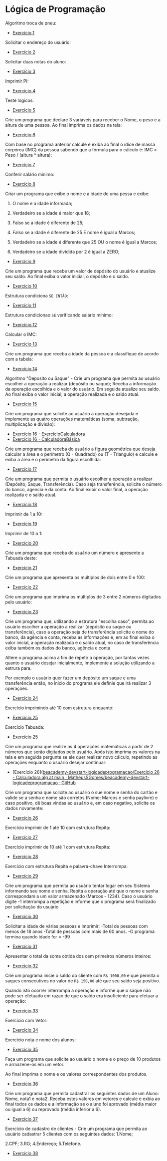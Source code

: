 # Lógica de Programação

Algoritmo troca de pneu:

- [Exercício 1](https://github.com/MatheusSGomes/beacademy-devstart-logicadeprogramacao/blob/main/Exerc%C3%ADcio%201%20-%20Algotirmo%20Troca%20de%20Pneu)

Solicitar o endereço do usuário:

- [Exercício 2](https://github.com/MatheusSGomes/beacademy-devstart-logicadeprogramacao/blob/main/Exerc%C3%ADcio%202.ALG)

Solicitar duas notas do aluno:

- [Exercício 3](https://github.com/MatheusSGomes/beacademy-devstart-logicadeprogramacao/blob/main/Exerc%C3%ADcio%203.ALG)

Imprimir PI:

- [Exercício 4](https://github.com/MatheusSGomes/beacademy-devstart-logicadeprogramacao/blob/main/Exerc%C3%ADcio%204.alg)

Teste lógicos:

- [Exercício 5](https://github.com/MatheusSGomes/beacademy-devstart-logicadeprogramacao/blob/main/Exerc%C3%ADcio%205.ALG)

Crie um programa que declare 3 variáveis para receber o Nome, o peso e a altura de uma pessoa. Ao final imprima os dados na tela:

- [Exercício 6](https://github.com/MatheusSGomes/beacademy-devstart-logicadeprogramacao/blob/main/Exerc%C3%ADcio%206.ALG)

Com base no programa anterior calcule e exiba ao final o ídice de massa corpórea (IMC) da pessoa sabendo que a fórmula para o cálculo é: IMC = Peso / (altura * altura):

- [Exercício 7](https://github.com/MatheusSGomes/beacademy-devstart-logicadeprogramacao/blob/main/Exerc%C3%ADcio%207.ALG)

Conferir salário mínimo:

- [Exercício 8](https://github.com/MatheusSGomes/beacademy-devstart-logicadeprogramacao/blob/main/Exerc%C3%ADcio%208.ALG)

Criar um programa que exibe o nome e a idade de uma pessa e exibe:

1. O nome e a idade informada;

2. Verdadeiro se a idade é maior que 18;

3. Falso se a idade é diferente de 25;

4. Falso se a idade é diferente de 25 E nome é igual a Marcos;

5. Verdadeiro se a idade é diferente que 25 OU o nome é igual a Marcos;

6. Verdadeiro se a idade dividida por 2 é igual a ZERO;
- [Exercício 9](https://github.com/MatheusSGomes/beacademy-devstart-logicadeprogramacao/blob/main/Exerc%C3%ADcio%209.ALG)

Crie um programa que recebe um valor de depósito do usuário e atualize seu saldo. Ao final exiba o valor inicial, o depósito e o saldo.

- [Exercício 10](https://github.com/MatheusSGomes/beacademy-devstart-logicadeprogramacao/blob/main/Exerc%C3%ADcio%2010.ALG)

Estrutura condiciona `SE ENTÃO`:

- [Exercício 11](https://github.com/MatheusSGomes/beacademy-devstart-logicadeprogramacao/blob/main/Exerc%C3%ADcio%2011.ALG)

Estrutura condicionao `SE` verificando salário mínimo:

- [Exercício 12](https://github.com/MatheusSGomes/beacademy-devstart-logicadeprogramacao/blob/main/Exerc%C3%ADcio%2012.ALG)

Calcular o IMC:

- [Exercício 13](https://github.com/MatheusSGomes/beacademy-devstart-logicadeprogramacao/blob/main/Exerc%C3%ADcio%2013.ALG)

Crie um programa que receba a idade da pessoa e a classifique de acordo com a tabela:

- [Exercício 14](https://github.com/MatheusSGomes/beacademy-devstart-logicadeprogramacao/blob/main/Exerc%C3%ADcio%2014.ALG)

Algoritmo "Deposito ou Saque" - Crie um programa que permita ao usuário escolher a operação a realizar (depósito ou saque); Receba a informação da operação escolhida e o valor do usuário. Em seguida atualize seu saldo. Ao final exiba o valor inicial, a operação realizada e o saldo atual.

- [Exercício 15](https://github.com/MatheusSGomes/beacademy-devstart-logicadeprogramacao/blob/main/Exerc%C3%ADcio%2015.ALG)

Crie um programa que solicite ao usuário a operação desejada e implemente as quatro operações matemáticas (soma, subtração, multiplicação e divisão):

- [Exercício 16 - ExercicioCalculadora](https://github.com/MatheusSGomes/beacademy-devstart-logicadeprogramacao/blob/main/Exerc%C3%ADcio%2016%20-%20Calculadora.ALG)
- [Exercício 16 - CalculadoraBásica](https://github.com/MatheusSGomes/beacademy-devstart-logicadeprogramacao/blob/main/Exerc%C3%ADcio%2016.ALG)

Crie um programa que receba do usuário a figura geométrica que deseja calcular a área e o perímetro (Q - Quadrado) ou (T - Triangulo) e calcule e exiba a área e o perímetro da figura escolhida:

- [Exercício 17](https://github.com/MatheusSGomes/beacademy-devstart-logicadeprogramacao/blob/main/Exerc%C3%ADcio%2017%20-%20Calcular%20%C3%A1rea%20e%20per%C3%ADmetro.ALG)

Crie um programa que permita o usuário escolher a operação a realizar (Depósito, Saque, Transferência). Caso seja transferência, solicite o número do banco, agencia e da conta. Ao final exibir o valor final, a operação realizada e o saldo atual.

- [Exercício 18](https://github.com/MatheusSGomes/beacademy-devstart-logicadeprogramacao/blob/main/Exerc%C3%ADcio%2018%20-%20Banco.ALG)

Imprimir de 1 a 10:

- [Exercício 19](https://github.com/MatheusSGomes/beacademy-devstart-logicadeprogramacao/blob/main/Exerc%C3%ADcio%2019.ALG)

Imprimir de 10 a 1:

- [Exercício 20](https://github.com/MatheusSGomes/beacademy-devstart-logicadeprogramacao/blob/main/Exerc%C3%ADcio%2020ALG.alg)

Crie um programa que receba do usuário um número e apresente a Tabuada deste:

- [Exercício 21](https://github.com/MatheusSGomes/beacademy-devstart-logicadeprogramacao/blob/main/Exerc%C3%ADcio%2021%20-%20Tabuada.alg)

Crie um programa que apresenta os múltiplos de dois entre 0 e 100:

- [Exercício 22](https://github.com/MatheusSGomes/beacademy-devstart-logicadeprogramacao/blob/main/Exerc%C3%ADcio%2022%20-%20Multiplos.alg)

Crie um programa que imprima os múltiplos de 3 entre 2 números digitados pelo usuário:

- [Exercício 23](https://github.com/MatheusSGomes/beacademy-devstart-logicadeprogramacao/blob/main/Exerc%C3%ADcio%2023%20-%20Multiplos.alg)

Crie um programa que, utilizando a estrutura "escolha caso", permita ao usuário escolher a operação a realizar (depósito ou saque ou transferência), caso a operação seja de transferência solicite o nome do banco, da agência e conta, receba as informações e, em ao final exiba o valor inicial, a operação realizada e o saldo atual, no caso de transferência exiba também os dados do banco, agência e conta.

Altere o programa acima a fim de repetir a operação, por tantas vezes quanto o usuário desejar inicialmente, implemente a solução utilizando a estrura para.

Por exemplo o usuário quer fazer um depósito um saque e uma transferência então, no inicio do programa ele definie que irá realizar 3 operações.

- [Exercício 24](https://github.com/MatheusSGomes/beacademy-devstart-logicadeprogramacao/blob/main/Exerc%C3%ADcio%2024%20-%20Banco.alg)

Exercício imprimindo até 10 com estrutura enquanto:

- [Exercício 25](https://github.com/MatheusSGomes/beacademy-devstart-logicadeprogramacao/blob/main/Exerc%C3%ADcio%2025.alg)

Exercício Tabuada:

- [Exercício 25](https://github.com/MatheusSGomes/beacademy-devstart-logicadeprogramacao/blob/main/Exerc%C3%ADcio%2025%20-%20Tabuada.alg)

Crie um programa que realize as 4 operações matemáticas a partir de 2 números que serão digitados pelo usuário. Após isto imprima os valores na tela e em seguida pergunte se ele quer realizar novo cálculo, repetindo as operações enquanto o usuário desejar continuar:

- [Exercício 26]([beacademy-devstart-logicadeprogramacao/Exercício 26 - Calculadora.alg at main · MatheusSGomes/beacademy-devstart-logicadeprogramacao · GitHub](https://github.com/MatheusSGomes/beacademy-devstart-logicadeprogramacao/blob/main/Exerc%C3%ADcio%2026%20-%20Calculadora.alg)

Crie um programa que solicite ao usuário o sue nome e senha do cartão e valide se a senha e nome são corretos (Nome: Marcos e senha paylivre) e caso positivo, dê boas vindas ao usuário e, em caso negativo, solicite os dados novamente:

- [Exercício 26](https://github.com/MatheusSGomes/beacademy-devstart-logicadeprogramacao/blob/main/Exerc%C3%ADcio%2026%20-%20Validar%20Cart%C3%A3o.alg)

Exercício imprimir de 1 até 10 com estrutura Repita:

- [Exercício 27](https://github.com/MatheusSGomes/beacademy-devstart-logicadeprogramacao/blob/main/Exerc%C3%ADcio%2027.alg)

Exercício imprimir de 10 até 1 com estrutura Repita:

- [Exercício 28](https://github.com/MatheusSGomes/beacademy-devstart-logicadeprogramacao/blob/main/Exerc%C3%ADcio%2028.alg)

Exercício com estrutura Repita e palavra-chave Interrompa:

- [Exercício 29](https://github.com/MatheusSGomes/beacademy-devstart-logicadeprogramacao/blob/main/Exerc%C3%ADcio%2029.alg)

Crie um programa que permita ao usuário tentar logar em seu Sistema informando seu nome e senha. Repita a operação até que o nome e senha correspondam a um valor armazenado (Marcos - 1234). Caso o usuário digite -1 interrompa a repetição e informe que o programa será finalizado por solicitação do usuário

- [Exercício 30](https://github.com/MatheusSGomes/beacademy-devstart-logicadeprogramacao/blob/main/Exerc%C3%ADcio%2030%20-%20Login%20e%20Senha.alg)

Solicitar a idade de várias pessoas e imprimir:
-Total de pessoas com menos de 18 anos
-Total de pessoas com mais de 60 anos.
-O programa termina quando idade for = -99

- [Exercício 31](https://github.com/MatheusSGomes/beacademy-devstart-logicadeprogramacao/blob/main/Exerc%C3%ADcio%2031%20-%20Soma%20das%20Idades.alg)

Apresentar o total da soma obtida dos cem primeiros números inteiros:

- [Exercício 32](https://github.com/MatheusSGomes/beacademy-devstart-logicadeprogramacao/blob/main/Exerc%C3%ADcio%2032%20-%20Soma%20N%C3%BAmeros%20Inteiros.alg)

Crie um programa inicie o saldo do cliente com `R$ 1000,00` e que permita o saques consecutivos no valor de `R$ 150,00` até que seu saldo seja positivo.

Quando isto ocorrer interrompa a operação e informe que o saque não pode ser efetuado em razao de que o saldo era insuficiente para efetuar a operação:

- [Exercício 33](https://github.com/MatheusSGomes/beacademy-devstart-logicadeprogramacao/blob/main/Exerc%C3%ADcio%2033%20-%20Sistema%20de%20Saque.alg)

Exercício com Vetor:

- [Exercício 34](https://github.com/MatheusSGomes/beacademy-devstart-logicadeprogramacao/blob/main/Exerc%C3%ADcio%2034.alg)

Exercício nota e nome dos alunos:

- [Exercício 35](https://github.com/MatheusSGomes/beacademy-devstart-logicadeprogramacao/blob/main/Exerc%C3%ADcio%2035.alg)

Faça um programa que solicite ao usuário o nome e o preço de 10 produtos e armazene-os em um vetor.

Ao final imprima o nome e os valores correspondentes dos produtos.

- [Exercício 36](https://github.com/MatheusSGomes/beacademy-devstart-logicadeprogramacao/blob/main/Exerc%C3%ADcio%2036%20-%20Cadastro%2010%20produtos.alg)

Crie um programa que permita cadastrar os seguintes dados de um Aluno: Nome, nota1 e nota2. Receba estes valores em vetores e calcule e exbia ao final todos os dados e a informação se o aluno foi aprovado (média maior ou igual a 6) ou reprovado (média inferior a 6).

- [Exercício 37](https://github.com/MatheusSGomes/beacademy-devstart-logicadeprogramacao/blob/main/Exerc%C3%ADcio%2037%20-%20Cadastro%20Alunos.alg)

Exercício de cadastro de clientes - Crie um programa que permita ao usuário cadastrar 5 clientes com os seguintes dados:
1.Nome;

2.CPF;
3.RG;
4.Endereço;
5.Telefone.

- [Exercício 38](https://github.com/MatheusSGomes/beacademy-devstart-logicadeprogramacao/blob/main/Exerc%C3%ADcio%2038%20-%20Cadastro%20de%20Clientes.alg)
